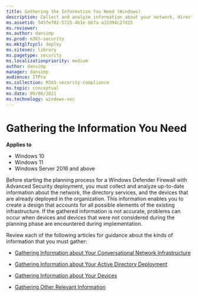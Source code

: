```yaml
---
title: Gathering the Information You Need (Windows)
description: Collect and analyze information about your network, directory services, and devices to prepare for Windows Defender Firewall with Advanced Security deployment.
ms.assetid: 545fef02-5725-4b1e-b67a-a32d94c27d15
ms.reviewer: 
ms.author: dansimp
ms.prod: m365-security
ms.mktglfcycl: deploy
ms.sitesec: library
ms.pagetype: security
ms.localizationpriority: medium
author: dansimp
manager: dansimp
audience: ITPro
ms.collection: M365-security-compliance
ms.topic: conceptual
ms.date: 09/08/2021
ms.technology: windows-sec
---
```


# Gathering the Information You Need

**Applies to**
-   Windows 10
-   Windows 11
-   Windows Server 2016 and above

Before starting the planning process for a Windows Defender Firewall with Advanced Security deployment, you must collect and analyze up-to-date information about the network, the directory services, and the devices that are already deployed in the organization. This information enables you to create a design that accounts for all possible elements of the existing infrastructure. If the gathered information is not accurate, problems can occur when devices and devices that were not considered during the planning phase are encountered during implementation.

Review each of the following articles for guidance about the kinds of information that you must gather:

-   [Gathering Information about Your Conversational Network Infrastructure](gathering-information-about-your-current-network-infrastructure.md)

-   [Gathering Information about Your Active Directory Deployment](gathering-information-about-your-active-directory-deployment.md)

-   [Gathering Information about Your Devices](gathering-information-about-your-devices.md)

-   [Gathering Other Relevant Information](gathering-other-relevant-information.md)
